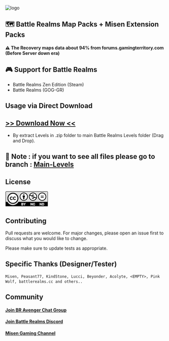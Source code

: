 
![logo](https://github.com/KravitzMC/BattleRealmsMapPacks/blob/main/brbanner.png "Map packs logo")

## 🗺 Battle Realms Map Packs + Misen Extension Packs

#### ⚠️ The Recovery maps data about 94% from forums.gamingterritory.com (Before Server down era)

## 🎮 Support for Battle Realms 

- Battle Realms Zen Edition (Steam)
- Battle Realms (GOG-GR)

## Usage via Direct Download

## [>> Download Now << ](https://github.com/KravitzMC/BattleRealmsMapPacks/archive/refs/heads/main-levels.zip)

- By extract Levels in .zip folder to main Battle Realms Levels folder (Drag and Drop).


#### <h2> 🔴 Note : if you want to see all files please go to branch : <a href="https://github.com/KravitzMC/BattleRealmsMapPacks/tree/main-levels">Main-Levels</a></h2>


## License 
[![License: CC BY-NC-ND 4.0](https://raw.githubusercontent.com/KravitzMC/BattleRealmsMapPacks/main/byncnd.png)](https://creativecommons.org/licenses/by-nc-nd/4.0/)

## Contributing
Pull requests are welcome. For major changes, please open an issue first to discuss what you would like to change.

Please make sure to update tests as appropriate.

## Specific Thanks (Designer/Tester)

```
Misen, Peasant77, KindStone, Lucci, Beyonder, Acolyte, <EMPTY>, Pink Wolf, battlerealms.cc and others.. 
```
## Community

#### [Join BR Avenger Chat Group](https://s.team/chat/CdxIJrFX)
#### [Join Battle Realms Discord](https://discord.com/invite/battlerealms)
#### [Misen Gaming Channel](https://www.youtube.com/channel/UCpWZX3l0ugvV929QJWPih1g)

